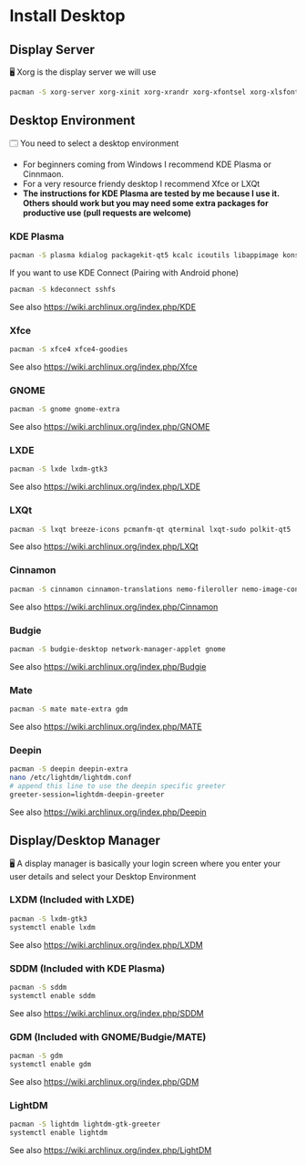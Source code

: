 # Install Desktop

## Display Server
🖥️ Xorg is the display server we will use
```bash
pacman -S xorg-server xorg-xinit xorg-xrandr xorg-xfontsel xorg-xlsfonts xorg-xkill xorg-xinput xorg-xwininfo
```

## Desktop Environment

🗔 You need to select a desktop environment

- For beginners coming from Windows I recommend KDE Plasma or Cinnmaon.
- For a very resource friendy desktop I recommend Xfce or LXQt
- **The instructions for KDE Plasma are tested by me because I use it. Others should work but you may need some extra packages for productive use (pull requests are welcome)**

### KDE Plasma
```bash
pacman -S plasma kdialog packagekit-qt5 kcalc icoutils libappimage konsole dolphin kdegraphics-thumbnailers svgpart ffmpegthumbs kdenetwork-filesharing gwenview kimageformats ark kate okular kcron kdf filelight print-manager
```
If you want to use KDE Connect (Pairing with Android phone)
```bash
pacman -S kdeconnect sshfs
```
See also <https://wiki.archlinux.org/index.php/KDE>
### Xfce
```bash
pacman -S xfce4 xfce4-goodies
```
See also <https://wiki.archlinux.org/index.php/Xfce>
### GNOME
```bash
pacman -S gnome gnome-extra
```
See also <https://wiki.archlinux.org/index.php/GNOME>
### LXDE
```bash
pacman -S lxde lxdm-gtk3
```
See also <https://wiki.archlinux.org/index.php/LXDE>
### LXQt
```bash
pacman -S lxqt breeze-icons pcmanfm-qt qterminal lxqt-sudo polkit-qt5
```
See also <https://wiki.archlinux.org/index.php/LXQt>
### Cinnamon
```bash
pacman -S cinnamon cinnamon-translations nemo-fileroller nemo-image-converter nemo-preview xed xreader gnome-terminal metacity gnome-shell
```
See also <https://wiki.archlinux.org/index.php/Cinnamon>
### Budgie
```bash
pacman -S budgie-desktop network-manager-applet gnome
```
See also <https://wiki.archlinux.org/index.php/Budgie>
### Mate
```bash
pacman -S mate mate-extra gdm
```
See also <https://wiki.archlinux.org/index.php/MATE>
### Deepin
```bash
pacman -S deepin deepin-extra
nano /etc/lightdm/lightdm.conf
# append this line to use the deepin specific greeter
greeter-session=lightdm-deepin-greeter
```
See also <https://wiki.archlinux.org/index.php/Deepin>

## Display/Desktop Manager
🖥️ A display manager is basically your login screen where you enter your user details and select your Desktop Environment

### LXDM (Included with LXDE)
```bash
pacman -S lxdm-gtk3
systemctl enable lxdm
```
See also <https://wiki.archlinux.org/index.php/LXDM>

### SDDM (Included with KDE Plasma)
```bash
pacman -S sddm
systemctl enable sddm
```
See also <https://wiki.archlinux.org/index.php/SDDM>

### GDM (Included with GNOME/Budgie/MATE)
```bash
pacman -S gdm
systemctl enable gdm
```
See also <https://wiki.archlinux.org/index.php/GDM>

### LightDM
```bash
pacman -S lightdm lightdm-gtk-greeter
systemctl enable lightdm
```
See also <https://wiki.archlinux.org/index.php/LightDM>
